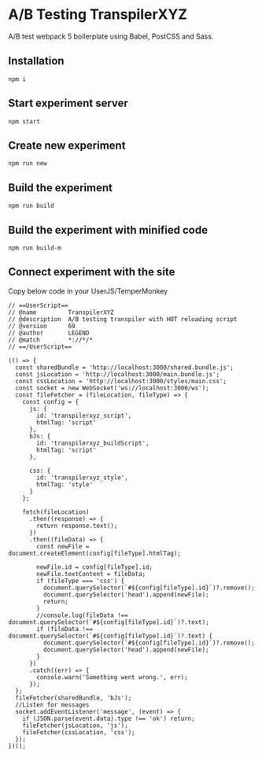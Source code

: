 # A/B Testing TranspilerXYZ

A/B test webpack 5 boilerplate using Babel, PostCSS and Sass.

## Installation

```
npm i
```

## Start experiment server

```
npm start
```

## Create new experiment

```
npm run new
```

## Build the experiment

```
npm run build
```

## Build the experiment with minified code

```
npm run build-m
```

## Connect experiment with the site

Copy below code in your UserJS/TemperMonkey

```
// ==UserScript==
// @name         TranspilerXYZ
// @description  A/B testing transpiler with HOT reloading script
// @version      69
// @author       LEGEND
// @match        *://*/*
// ==/UserScript==

(() => {
  const sharedBundle = 'http://localhost:3000/shared.bundle.js';
  const jsLocation = 'http://localhost:3000/main.bundle.js';
  const cssLocation = 'http://localhost:3000/styles/main.css';
  const socket = new WebSocket('ws://localhost:3000/ws');
  const fileFetcher = (fileLocation, fileType) => {
    const config = {
      js: {
        id: 'transpilerxyz_script',
        htmlTag: 'script'
      },
      bJs: {
        id: 'transpilerxyz_buildScript',
        htmlTag: 'script'
      },

      css: {
        id: 'transpilerxyz_style',
        htmlTag: 'style'
      }
    };

    fetch(fileLocation)
      .then((response) => {
        return response.text();
      })
      .then((fileData) => {
        const newFile = document.createElement(config[fileType].htmlTag);

        newFile.id = config[fileType].id;
        newFile.textContent = fileData;
        if (fileType === 'css') {
          document.querySelector(`#${config[fileType].id}`)?.remove();
          document.querySelector('head').append(newFile);
          return;
        }
        //console.log(fileData !== document.querySelector(`#${config[fileType].id}`)?.text);
        if (fileData !== document.querySelector(`#${config[fileType].id}`)?.text) {
          document.querySelector(`#${config[fileType].id}`)?.remove();
          document.querySelector('head').append(newFile);
        }
      })
      .catch((err) => {
        console.warn('Something went wrong.', err);
      });
  };
  fileFetcher(sharedBundle, 'bJs');
  //Listen for messages
  socket.addEventListener('message', (event) => {
    if (JSON.parse(event.data).type !== 'ok') return;
    fileFetcher(jsLocation, 'js');
    fileFetcher(cssLocation, 'css');
  });
})();
```
